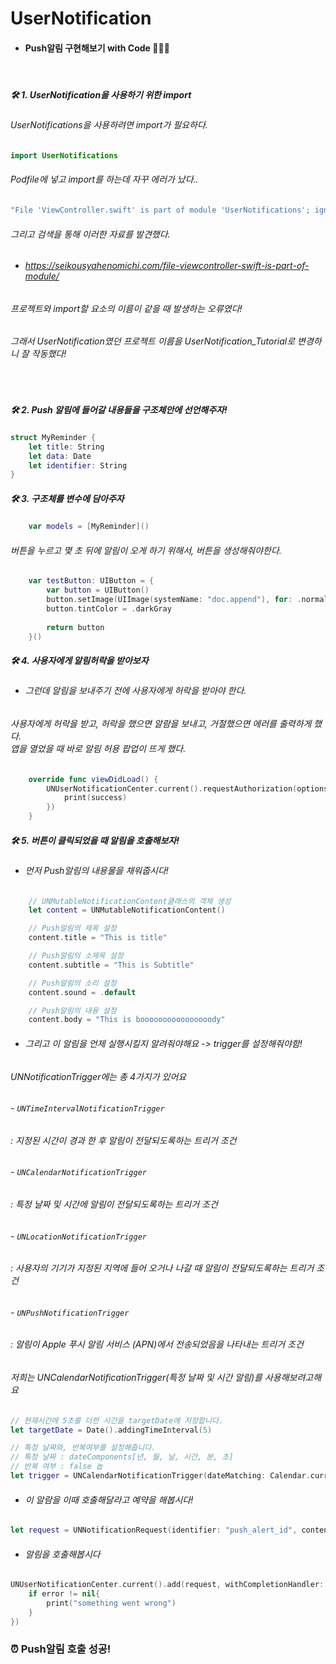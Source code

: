 # **UserNotification**

- #### **Push알림 구현해보기 with Code** 👩🏻‍💻

<br>

##### **🛠 1. UserNotification을 사용하기 위한 import**
###### UserNotifications을 사용하려면 import가 필요하다.
```swift
import UserNotifications
```

###### Podfile에 넣고 import를 하는데 자꾸 에러가 났다..
```Swift
"File 'ViewController.swift' is part of module 'UserNotifications'; ignoring import"
```

###### 그리고 검색을 통해 이러한 자료를 발견했다.

- ###### https://seikousyahenomichi.com/file-viewcontroller-swift-is-part-of-module/

###### 프로젝트와 import할 요소의 이름이 같을 때 발생하는 오류였다!

###### 그래서 UserNotification였던 프로젝트 이름을 UserNotification_Tutorial로 변경하니 잘 작동했다!

<br>

##### **🛠 2.  Push 알림에 들어갈 내용들을 구조체안에 선언해주자!**
```Swift
struct MyReminder {
    let title: String
    let data: Date
    let identifier: String
}
```

##### **🛠 3. 구조체를 변수에 담아주자**
```Swift
    var models = [MyReminder]()
```

###### 버튼을 누르고 몇 초 뒤에 알림이 오게 하기 위해서, 버튼을 생성해줘야한다.

```Swift
    var testButton: UIButton = {
        var button = UIButton()
        button.setImage(UIImage(systemName: "doc.append"), for: .normal)
        button.tintColor = .darkGray
        
        return button
    }()
```

##### **🛠 4. 사용자에게 알림허락을 받아보자**
- ###### 그런데 알림을 보내주기 전에 사용자에게 허락을 받아야 한다.
###### 사용자에게 허락을 받고, 허락을 했으면 알람을 보내고, 거절했으면 에러를 출력하게 했다.<br>앱을 열었을 때 바로 알림 허용 팝업이 뜨게 했다.


```Swift
    override func viewDidLoad() {
        UNUserNotificationCenter.current().requestAuthorization(options: [.alert,.badge, .sound], completionHandler: { success, error in
            print(success)
        })
    }
```

##### **🛠 5. 버튼이 클릭되었을 때 알림을 호출해보자!**
- ###### 먼저 Push알림의 내용물을 채워줍시다!

```Swift
    // UNMutableNotificationContent클래스의 객체 생성
    let content = UNMutableNotificationContent()

    // Push알림의 제목 설정
    content.title = "This is title"

    // Push알림의 소제목 설정
    content.subtitle = "This is Subtitle"

    // Push알림의 소리 설정
    content.sound = .default

    // Push알림의 내용 설정
    content.body = "This is boooooooooooooooody"
```
- ###### 그리고 이 알림을 언제 실행시킬지 알려줘야해요 -> trigger를 설정해줘야함!
###### UNNotificationTrigger에는 총 4가지가 있어요

###### - ```UNTimeIntervalNotificationTrigger```
###### : 지정된 시간이 경과 한 후 알림이 전달되도록하는 트리거 조건
###### - ```UNCalendarNotificationTrigger```
###### : 특정 날짜 및 시간에 알림이 전달되도록하는 트리거 조건

###### - ```UNLocationNotificationTrigger```
###### : 사용자의 기기가 지정된 지역에 들어 오거나 나갈 때 알림이 전달되도록하는 트리거 조건
###### - ```UNPushNotificationTrigger```
###### : 알림이 Apple 푸시 알림 서비스 (APN)에서 전송되었음을 나타내는 트리거 조건


###### 저희는 UNCalendarNotificationTrigger(특정 날짜 및 시간 알림)를 사용해보려고해요
```Swift
// 현재시간에 5초를 더한 시간을 targetDate에 저장합니다.
let targetDate = Date().addingTimeInterval(5)

// 특정 날짜와, 반복여부를 설정해줍니다.
// 특정 날짜 : dateComponents[년, 월, 날, 시간, 분, 초]
// 반복 여부 : false 놉
let trigger = UNCalendarNotificationTrigger(dateMatching: Calendar.current.dateComponents([.year, .month, .day, .hour, .minute, .second], from: targetDate), repeats: false)
```

- ###### 이 알람을 이때 호출해달라고 예약을 해봅시다!
```Swift
let request = UNNotificationRequest(identifier: "push_alert_id", content: content, trigger: trigger)
```

- ###### 알림을 호출해봅시다
```Swift
UNUserNotificationCenter.current().add(request, withCompletionHandler: { error in
    if error != nil{
        print("something went wrong")
    }
})
```

### ⏰ Push알림 호출 성공!

